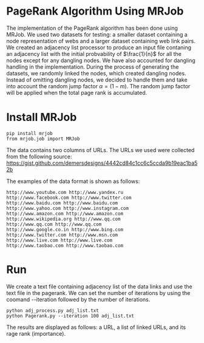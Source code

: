 # PageRank Algorithm Using MRJob

The implementation of the PageRank algorithm has been done using MRJob. 
We used two datasets for testing: a smaller dataset containing a node representation of webs and a larger dataset containing web link pairs.
We created an adjacency list processor to produce an input file contaning an adjacency list with the initial probvability of $\frac{1}{n}$ for all the nodes except for any dangling nodes. 
We have also accounted for dangling handling in the implementation. During the process of generating the datasets, we randomly linked the nodes, which created dangling nodes. 
Instead of omitting dangling nodes, we decided to handle them and take into account the random jump factor $\alpha=(1-m)$. The random jump factor will be applied when the total page rank is accumulated.

# Install MRJob
```
pip install mrjob
from mrjob.job import MRJob
```
The data contains two columns of URLs. The URLs we used were collected from the following source:
https://gist.github.com/demersdesigns/4442cd84c1cc6c5ccda9b19eac1ba52b

The examples of the data format is shown as follows: 
```
http://www.youtube.com http://www.yandex.ru
http://www.facebook.com http://www.twitter.com
http://www.baidu.com http://www.baidu.com
http://www.yahoo.com http://www.instagram.com
http://www.amazon.com http://www.amazon.com
http://www.wikipedia.org http://www.qq.com
http://www.qq.com http://www.qq.com
http://www.google.co.in http://www.bing.com
http://www.twitter.com http://www.msn.com
http://www.live.com http://www.live.com
http://www.taobao.com http://www.taobao.com
```

# Run 
We create a text file containing adjacency list of the data links and use the text file in the pagerank.
We can set the number of iterations by using the coomand --iteration followed by the number of iterations. 
```
python adj_process.py adj_list.txt
python Pagerank.py --iteration 100 adj_list.txt
```
The results are displayed as follows: a URL, a list of linked URLs, and its rage rank (importance).


